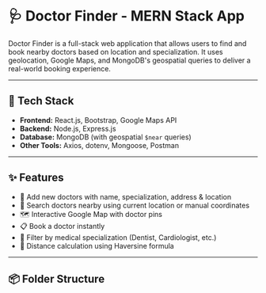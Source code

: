 # 🩺 Doctor Finder - MERN Stack App

Doctor Finder is a full-stack web application that allows users to find and book nearby doctors based on location and specialization. It uses geolocation, Google Maps, and MongoDB's geospatial queries to deliver a real-world booking experience.

---

## 🔧 Tech Stack

- **Frontend:** React.js, Bootstrap, Google Maps API
- **Backend:** Node.js, Express.js
- **Database:** MongoDB (with geospatial `$near` queries)
- **Other Tools:** Axios, dotenv, Mongoose, Postman

---

## ✨ Features

- 📍 Add new doctors with name, specialization, address & location
- 🔎 Search doctors nearby using current location or manual coordinates
- 🗺️ Interactive Google Map with doctor pins
- 📋 Book a doctor instantly
- 🧠 Filter by medical specialization (Dentist, Cardiologist, etc.)
- 🎯 Distance calculation using Haversine formula

---

## 📦 Folder Structure

